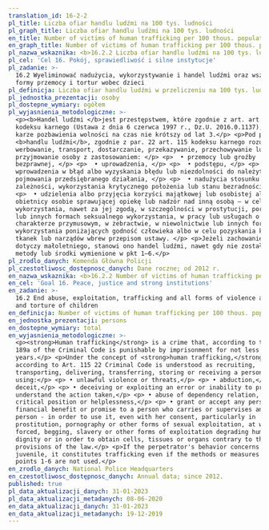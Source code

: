 ```yaml
---
translation_id: 16-2-2
pl_title: Liczba ofiar handlu ludźmi na 100 tys. ludności
pl_graph_title: Liczba ofiar handlu ludźmi na 100 tys. ludności
en_title: Number of victims of human trafficking per 100 thous. population
en_graph_title: Number of victims of human trafficking per 100 thous. population
pl_nazwa_wskaznika: <b>16.2.2 Liczba ofiar handlu ludźmi na 100 tys. ludności</b>
pl_cel: 'Cel 16. Pokój, sprawiedliwość i silne instytucje'
pl_zadanie: >-
  16.2 Wyeliminować nadużycia, wykorzystywanie i handel ludźmi oraz wszelkie
  formy przemocy i tortur wobec dzieci
pl_definicja: Liczba ofiar handlu ludźmi w przeliczeniu na 100 tys. ludności.
pl_jednostka_prezentacji: osoby
pl_dostepne_wymiary: ogółem
pl_wyjasnienia_metodologiczne: >-
  <p><b>Handel ludźmi </b>jest przestępstwem, które zgodnie z art. art. 189a
  kodeksu karnego (Ustawa z dnia 6 czerwca 1997 r., Dz.U. 2016.0.1137), podlega
  karze pozbawienia wolności na czas nie krótszy od lat 3.</p> <p>Pod pojęciem
  <b>handlu ludźmi</b>, zgodnie z par. 22 art. 115 kodeksu karnego rozumiemy
  werbowanie, transport, dostarczanie, przekazywanie, przechowywanie lub
  przyjmowanie osoby z zastosowaniem: </p> <p>  • przemocy lub groźby
  bezprawnej, </p> <p>  • uprowadzenia, </p> <p>  • podstępu, </p> <p>  •
  wprowadzenia w błąd albo wyzyskania błędu lub niezdolności do należytego
  pojmowania przedsiębranego działania, </p> <p>  • nadużycia stosunku
  zależności, wykorzystania krytycznego położenia lub stanu bezradności, </p>
  <p>  • udzielenia albo przyjęcia korzyści majątkowej lub osobistej albo jej
  obietnicy osobie sprawującej opiekę lub nadzór nad inną osobą – w celu jej
  wykorzystania, nawet za jej zgodą, w szczególności w prostytucji, pornografii
  lub innych formach seksualnego wykorzystania, w pracy lub usługach o
  charakterze przymusowym, w żebractwie, w niewolnictwie lub innych formach
  wykorzystania poniżających godność człowieka albo w celu pozyskania komórek,
  tkanek lub narządów wbrew przepisom ustawy. </p> <p>Jeżeli zachowanie sprawcy
  dotyczy małoletniego, stanowi ono handel ludźmi, nawet gdy nie zostały użyte
  metody lub środki wymienione w pkt 1–6.</p>
pl_zrodlo_danych: Komenda Główna Policji
pl_czestotliwosc_dostępnosc_danych: Dane roczne; od 2012 r.
en_nazwa_wskaznika: <b>16.2.2 Number of victims of human trafficking per 100 thous. population</b>
en_cel: 'Goal 16. Peace, justice and strong institutions'
en_zadanie: >-
  16.2 End abuse, exploitation, trafficking and all forms of violence against
  and torture of children
en_definicja: Number of victims of human trafficking per 100 thous. population.
en_jednostka_prezentacji: persons
en_dostepne_wymiary: total
en_wyjasnienia_metodologiczne: >-
  <p><strong>Human trafficking</strong> is a crime that, according to the Art.
  189a of the Criminal Code is punishable by imprisonment for not less than 3
  years.</p> <p>Under the concept of <strong>human trafficking,</strong>
  according to Art. 115 22 Criminal Code is understood as recruiting,
  transporting, delivering, transferring, storing or receiving a person
  using:</p> <p> • unlawful violence or threats,</p> <p> • abduction,</p> <p> •
  deceit,</p> <p> • deceiving or exploiting an error or inability to properly
  understand the action taken,</p> <p> • abuse of dependency relation, use of
  critical position or helplessness,</p> <p> • grant or accept any personal or
  financial benefit or promise to a person who carries or supervises another
  person - in order to use it, even with her consent, particularly in
  prostitution, pornography or other forms of sexual exploitation, at work or in
  forced, begging, slavery or other forms of exploitation degrading human
  dignity or in order to obtain cells, tissues or organs contrary to the
  provisions of the law.</p> <p>If the perpetrator's behavior concerns a
  juvenile, it constitutes trafficking even if the methods or measures listed in
  points 1-6 are not used.</p>
en_zrodlo_danych: National Police Headquarters
en_czestotliwosc_dostępnosc_danych: Annual data; since 2012.
published: true
pl_data_aktualizacji_danych: 31-01-2023
pl_data_aktualizacji_metadanych: 08-06-2020
en_data_aktualizacji_danych: 31-01-2023
en_data_aktualizacji_metadanych: 19-12-2019
---
```


